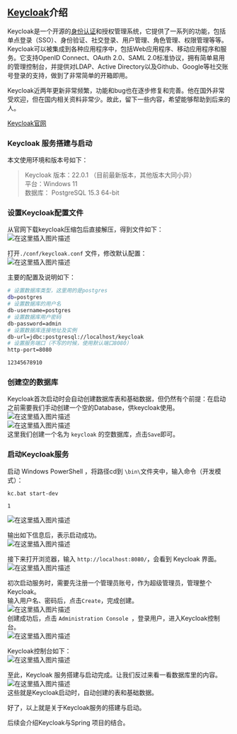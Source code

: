 ## [Keycloak](https://so.csdn.net/so/search?q=Keycloak&spm=1001.2101.3001.7020)介绍

Keycloak是一个开源的[身份认证](https://so.csdn.net/so/search?q=%E8%BA%AB%E4%BB%BD%E8%AE%A4%E8%AF%81&spm=1001.2101.3001.7020)和授权管理系统，它提供了一系列的功能，包括单点登录（SSO）、身份验证、社交登录、用户管理、角色管理、权限管理等等。Keycloak可以被集成到各种应用程序中，包括Web应用程序、移动应用程序和服务。它支持OpenID Connect、OAuth 2.0、SAML 2.0标准协议，拥有简单易用的管理控制台，并提供对LDAP、Active Directory以及Github、Google等社交账号登录的支持，做到了非常简单的开箱即用。

Keycloak近两年更新非常频繁，功能和bug也在逐步修复和完善。他在国外非常受欢迎，但在国内相关资料非常少。故此，留下一些内容，希望能够帮助到后来的人。

[Keycloak官网](https://www.keycloak.org/)

### Keycloak 服务搭建与启动

本文使用环境和版本号如下：

> Keycloak 版本：22.0.1 （目前最新版本，其他版本大同小异）  
> 平台：Windows 11  
> 数据库： PostgreSQL 15.3 64-bit

### 设置Keycloak配置文件

从官网下载keycloak压缩包后直接解压，得到文件如下：  
![在这里插入图片描述](https://i-blog.csdnimg.cn/blog_migrate/b3fb803b5a661cdef3dbbf3c91ef305a.png)

打开`./conf/keycloak.conf` 文件，修改默认配置：  
![在这里插入图片描述](https://i-blog.csdnimg.cn/blog_migrate/758cd163a6b2db84b798df93e4a66472.png)

主要的配置及说明如下：

```bash
# 设置数据库类型，这里用的是postgres
db=postgres
# 设置数据库的用户名
db-username=postgres
# 设置数据库用户密码
db-password=admin
# 设置数据库连接地址及实例
db-url=jdbc:postgresql://localhost/keycloak
# 设置服务端口（不写的时候，使用默认端口8080）
http-port=8080

12345678910
```

### 创建空的数据库

Keycloak首次启动时会自动创建数据库表和基础数据，但仍然有个前提：在启动之前需要我们手动创建一个空的Database，供keycloak使用。  
![在这里插入图片描述](https://i-blog.csdnimg.cn/blog_migrate/e8e2675c206f861fbc4ee7299de61d84.png)  
![在这里插入图片描述](https://i-blog.csdnimg.cn/blog_migrate/a344caacdeb6aef93441bf89c9336dac.png)  
这里我们创建一个名为 `keycloak` 的空数据库，点击`Save`即可。

### 启动Keycloak服务

启动 Windows PowerShell ，将路径cd到 `\bin\`文件夹中，输入命令（开发模式）：

```shell
kc.bat start-dev

1
```

![在这里插入图片描述](https://i-blog.csdnimg.cn/blog_migrate/dda6452d171eee12758d626959b81e0e.png)

输出如下信息后，表示启动成功。  
![在这里插入图片描述](https://i-blog.csdnimg.cn/blog_migrate/b3ac088ba6a3531f63b2da79fdd8bad5.png)

接下来打开浏览器，输入 `http://localhost:8080/`，会看到 Keycloak 界面。  
![在这里插入图片描述](https://i-blog.csdnimg.cn/blog_migrate/25cfd8f3c9b6d15c50d163734fcb5a4b.png)

初次启动服务时，需要先注册一个管理员账号，作为超级管理员，管理整个Keycloak。  
输入用户名、密码后，点击`Create`，完成创建。  
![在这里插入图片描述](https://i-blog.csdnimg.cn/blog_migrate/8836f5e3f38247f20b8ae25ebea4570e.png)  
创建成功后，点击 `Administration Console `，登录用户，进入Keycloak控制台。  
![在这里插入图片描述](https://i-blog.csdnimg.cn/blog_migrate/7e2efc8f1b23cb4cc8ac3cccaa0fd57d.png)

Keycloak控制台如下：  
![在这里插入图片描述](https://i-blog.csdnimg.cn/blog_migrate/9869494081860558222c19f9b3368450.png)

至此，Keycloak 服务搭建与启动完成。让我们反过来看一看数据库里的内容。  
![在这里插入图片描述](https://i-blog.csdnimg.cn/blog_migrate/12a266757defd597bd72489c28447a8e.png)  
这些就是Keycloak启动时，自动创建的表和基础数据。

好了，以上就是关于Keycloak服务的搭建与启动。

后续会介绍Keycloak与Spring 项目的结合。